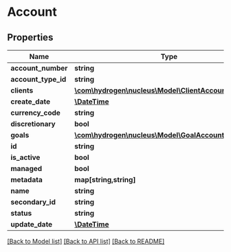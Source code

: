 # Account

## Properties
Name | Type | Description | Notes
------------ | ------------- | ------------- | -------------
**account_number** | **string** | accountNumber | [optional] 
**account_type_id** | **string** | accountTypeId | 
**clients** | [**\com\hydrogen\nucleus\Model\ClientAccountMapping[]**](ClientAccountMapping.md) |  | [optional] 
**create_date** | [**\DateTime**](\DateTime.md) |  | [optional] 
**currency_code** | **string** | currencyCode | [optional] 
**discretionary** | **bool** | discretionary | [optional] 
**goals** | [**\com\hydrogen\nucleus\Model\GoalAccountMapping[]**](GoalAccountMapping.md) |  | [optional] 
**id** | **string** |  | [optional] 
**is_active** | **bool** | isActive | [optional] 
**managed** | **bool** | managed | [optional] 
**metadata** | **map[string,string]** |  | [optional] 
**name** | **string** | name | 
**secondary_id** | **string** |  | [optional] 
**status** | **string** | status | [optional] 
**update_date** | [**\DateTime**](\DateTime.md) |  | [optional] 

[[Back to Model list]](../README.md#documentation-for-models) [[Back to API list]](../README.md#documentation-for-api-endpoints) [[Back to README]](../README.md)


